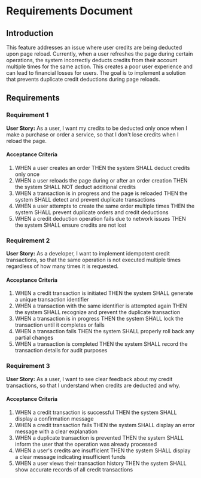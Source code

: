 # Requirements Document

## Introduction

This feature addresses an issue where user credits are being deducted upon page reload. Currently, when a user refreshes the page during certain operations, the system incorrectly deducts credits from their account multiple times for the same action. This creates a poor user experience and can lead to financial losses for users. The goal is to implement a solution that prevents duplicate credit deductions during page reloads.

## Requirements

### Requirement 1

**User Story:** As a user, I want my credits to be deducted only once when I make a purchase or order a service, so that I don't lose credits when I reload the page.

#### Acceptance Criteria

1. WHEN a user creates an order THEN the system SHALL deduct credits only once
2. WHEN a user reloads the page during or after an order creation THEN the system SHALL NOT deduct additional credits
3. WHEN a transaction is in progress and the page is reloaded THEN the system SHALL detect and prevent duplicate transactions
4. WHEN a user attempts to create the same order multiple times THEN the system SHALL prevent duplicate orders and credit deductions
5. WHEN a credit deduction operation fails due to network issues THEN the system SHALL ensure credits are not lost

### Requirement 2

**User Story:** As a developer, I want to implement idempotent credit transactions, so that the same operation is not executed multiple times regardless of how many times it is requested.

#### Acceptance Criteria

1. WHEN a credit transaction is initiated THEN the system SHALL generate a unique transaction identifier
2. WHEN a transaction with the same identifier is attempted again THEN the system SHALL recognize and prevent the duplicate transaction
3. WHEN a transaction is in progress THEN the system SHALL lock the transaction until it completes or fails
4. WHEN a transaction fails THEN the system SHALL properly roll back any partial changes
5. WHEN a transaction is completed THEN the system SHALL record the transaction details for audit purposes

### Requirement 3

**User Story:** As a user, I want to see clear feedback about my credit transactions, so that I understand when credits are deducted and why.

#### Acceptance Criteria

1. WHEN a credit transaction is successful THEN the system SHALL display a confirmation message
2. WHEN a credit transaction fails THEN the system SHALL display an error message with a clear explanation
3. WHEN a duplicate transaction is prevented THEN the system SHALL inform the user that the operation was already processed
4. WHEN a user's credits are insufficient THEN the system SHALL display a clear message indicating insufficient funds
5. WHEN a user views their transaction history THEN the system SHALL show accurate records of all credit transactions